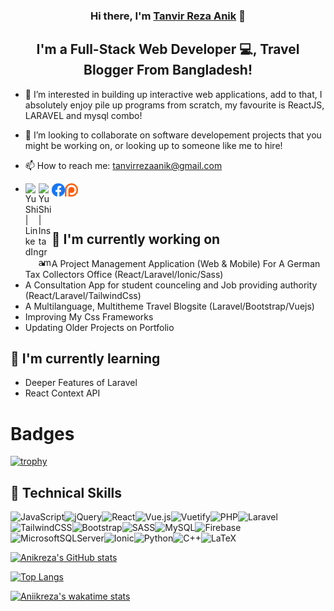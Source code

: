 
<h3 align="center">
Hi there, I'm <a href="https://www.facebook.com/anikreza22" target="_blank" rel="noreferrer">Tanvir Reza Anik</a> 👋
</h3>

<h2 align="center">
I'm a Full-Stack Web Developer 💻, Travel Blogger From Bangladesh!
</h2> 

- 👀 I’m interested in building up interactive web applications, add to that, I absolutely enjoy pile up programs from scratch, my favourite is ReactJS, LARAVEL and mysql combo!  
- 💞️ I’m looking to collaborate on software developement projects that you might be working on, or looking up to someone like me to hire!
- 📫 How to reach me: tanvirrezaanik@gmail.com

- <a href="https://www.linkedin.com/in/tanvir-reza-anik-92b925241/"><img align="left" src="https://raw.githubusercontent.com/yushi1007/yushi1007/main/images/linkedin.svg" alt="Yu Shi | LinkedIn" width="21px"/></a>
<a href="https://instagram.com/anikreza"><img align="left" src="https://raw.githubusercontent.com/yushi1007/yushi1007/main/images/instagram.svg" alt="Yu Shi | Instagram" width="21px"/></a>
<a href="https://facebook.com/anikreza22"><img align="left" src="https://github.com/Anikreza/Images_For_Online_Use/blob/main/fb.png" alt="Fb" width="21px"/></a> 
<a href="https://www.patreon.com/user?u=36041123"><img align="left" src="https://github.com/Anikreza/Images_For_Online_Use/blob/main/Pt.png" alt="Patreon" width="21px"/></a> 
<br/>

## 🔭 I'm currently working on

- A Project Management Application (Web & Mobile) For A German Tax Collectors Office (React/Laravel/Ionic/Sass)
- A Consultation App for student counceling and Job providing authority (React/Laravel/TailwindCss)
- A Multilanguage, Multitheme Travel Blogsite (Laravel/Bootstrap/Vuejs)
- Improving My Css Frameworks 
- Updating Older Projects on Portfolio

## 🌱 I'm currently learning

- Deeper Features of Laravel
- React Context API    

<!-- <dl>
  <dt>Contact Me</dt>
</dl>



 -->

# Badges
[![trophy](https://github-profile-trophy.vercel.app/?username=Anikreza&theme=oldie&column=7&margin-w=15&margin-h=15)](https://github.com/Anikreza/github-profile-trophy)

## 💼 Technical Skills

![JavaScript](https://img.shields.io/badge/javascript-%23323330.svg?style=for-the-badge&logo=javascript&logoColor=%23F7DF1E)![jQuery](https://img.shields.io/badge/jquery-%230769AD.svg?style=for-the-badge&logo=jquery&logoColor=white)![React](https://img.shields.io/badge/react-%2320232a.svg?style=for-the-badge&logo=react&logoColor=%2361DAFB)![Vue.js](https://img.shields.io/badge/vuejs-%2335495e.svg?style=for-the-badge&logo=vuedotjs&logoColor=%234FC08D)![Vuetify](https://img.shields.io/badge/Vuetify-1867C0?style=for-the-badge&logo=vuetify&logoColor=AEDDFF)![PHP](https://img.shields.io/badge/php-%23777BB4.svg?style=for-the-badge&logo=php&logoColor=white)![Laravel](https://img.shields.io/badge/laravel-%23FF2D20.svg?style=for-the-badge&logo=laravel&logoColor=white)![TailwindCSS](https://img.shields.io/badge/tailwindcss-%2338B2AC.svg?style=for-the-badge&logo=tailwind-css&logoColor=white)![Bootstrap](https://img.shields.io/badge/bootstrap-%23563D7C.svg?style=for-the-badge&logo=bootstrap&logoColor=white)![SASS](https://img.shields.io/badge/SASS-hotpink.svg?style=for-the-badge&logo=SASS&logoColor=white)![MySQL](https://img.shields.io/badge/mysql-%2300f.svg?style=for-the-badge&logo=mysql&logoColor=white)![Firebase](https://img.shields.io/badge/firebase-%23039BE5.svg?style=for-the-badge&logo=firebase)![MicrosoftSQLServer](https://img.shields.io/badge/Microsoft%20SQL%20Sever-CC2927?style=for-the-badge&logo=microsoft%20sql%20server&logoColor=white)![Ionic](https://img.shields.io/badge/Ionic-%233880FF.svg?style=for-the-badge&logo=Ionic&logoColor=white)![Python](https://img.shields.io/badge/python-3670A0?style=for-the-badge&logo=python&logoColor=ffdd54)![C++](https://img.shields.io/badge/c++-%2300599C.svg?style=for-the-badge&logo=c%2B%2B&logoColor=white)![LaTeX](https://img.shields.io/badge/latex-%23008080.svg?style=for-the-badge&logo=latex&logoColor=white)


[![Anikreza's GitHub stats](https://github-readme-stats.vercel.app/api?username=Anikreza&count_private=trueshow_icons=true&theme=transparent)](https://github.com/Anikreza/github-readme-stats)

[![Top Langs](https://github-readme-stats.vercel.app/api/top-langs/?username=Anikreza&layout=compact&langs_count=8&theme=transparent)](https://github.com/anuraghazra/github-readme-stats)

[![Aniikreza's wakatime stats](https://github-readme-stats.vercel.app/api/wakatime?username=Anikreza&theme=transparent)](https://github.com/Anikreza/github-readme-stats)

<!-- [![Visitors](https://visitor-badge.glitch.me/badge?page_id=yushi1007.yushi1007)](https://www.yushi.dev/) -->

